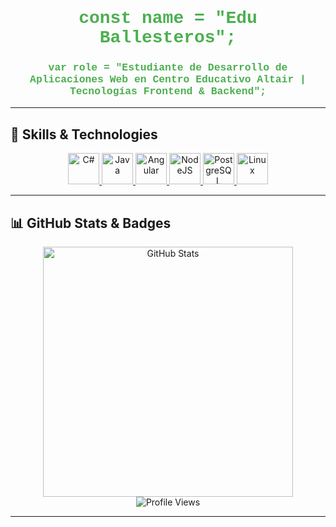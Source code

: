<div align="center">
  <h1>
    <span style="font-family: 'Courier New', Courier, monospace; color: #4caf50;">
      const name = "Edu Ballesteros";
    </span>
  </h1>
  <h3>
    <span style="font-family: 'Courier New', Courier, monospace; color: #4caf50;">
      var role = "Estudiante de Desarrollo de Aplicaciones Web en Centro Educativo Altair | Tecnologías Frontend & Backend";
    </span>
  </h3>
</div>

---

## 🚀 **Skills & Technologies**

<div align="center">
  <a href="https://docs.microsoft.com/en-us/dotnet/csharp/" target="_blank" rel="noreferrer">
    <img src="https://raw.githubusercontent.com/danielcranney/readme-generator/main/public/icons/skills/csharp-colored.svg" width="50" height="50" alt="C#" title="C#" />
  </a>
  <a href="https://www.oracle.com/java/" target="_blank" rel="noreferrer">
    <img src="https://raw.githubusercontent.com/danielcranney/readme-generator/main/public/icons/skills/java-colored.svg" width="50" height="50" alt="Java" title="Java" />
  </a>
  <a href="https://angular.io/" target="_blank" rel="noreferrer">
    <img src="https://raw.githubusercontent.com/danielcranney/readme-generator/main/public/icons/skills/angularjs-colored.svg" width="50" height="50" alt="Angular" title="Angular" />
  </a>
  <a href="https://nodejs.org/en/" target="_blank" rel="noreferrer">
    <img src="https://raw.githubusercontent.com/danielcranney/readme-generator/main/public/icons/skills/nodejs-colored.svg" width="50" height="50" alt="NodeJS" title="NodeJS" />
  </a>
  <a href="https://www.postgresql.org/" target="_blank" rel="noreferrer">
    <img src="https://raw.githubusercontent.com/danielcranney/readme-generator/main/public/icons/skills/postgresql-colored.svg" width="50" height="50" alt="PostgreSQL" title="PostgreSQL" />
  </a>
  <a href="https://www.linux.org" target="_blank" rel="noreferrer">
    <img src="https://raw.githubusercontent.com/danielcranney/readme-generator/main/public/icons/skills/linux-colored.svg" width="50" height="50" alt="Linux" title="Linux" />
  </a>
</div>

---

## 📊 **GitHub Stats & Badges**

<div align="center">
  <a href="http://www.github.com/eduballesteros">
    <img src="https://github-readme-stats.vercel.app/api?username=eduballesteros&show_icons=true&count_private=true&hide=&title_color=4caf50&text_color=ffffff&icon_color=4caf50&bg_color=1c1917&hide_border=true&show_icons=true" alt="GitHub Stats" width="400" />
  </a>
  <br />
  <img src="https://komarev.com/ghpvc/?username=eduballesteros&style=flat-square&color=blue" alt="Profile Views" />
</div>

---


